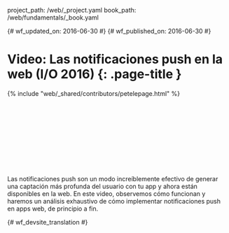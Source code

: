 project_path: /web/_project.yaml
book_path: /web/fundamentals/_book.yaml

{# wf_updated_on: 2016-06-30 #}
{# wf_published_on: 2016-06-30 #}

# Video: Las notificaciones push en la web (I/O 2016) {: .page-title }

{% include "web/_shared/contributors/petelepage.html" %}

<div class="video-wrapper">
  <iframe class="devsite-embedded-youtube-video" data-video-id="_dXBibRO0SM"
          data-autohide="1" data-showinfo="0" frameborder="0" allowfullscreen>
  </iframe>
</div>

Las notificaciones push son un modo increíblemente efectivo de generar una
captación más profunda del usuario con tu app y ahora están disponibles en la web. En este
video, observemos cómo funcionan y haremos un análisis exhaustivo de cómo
implementar notificaciones push en apps web, de principio a fin.


{# wf_devsite_translation #}
